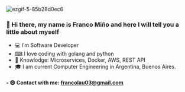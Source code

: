
![ezgif-5-85b28d0ec6](https://github.com/francolautaro2/francolautaro2/assets/69493845/77ee11a2-879d-4cfe-9675-91bcaaa07422)

### 👋 Hi there, my name is Franco Miño and here I will tell you a little about myself
 
- 💻 I’m Software Developer
- ⌨ I love coding with golang and python
- 🧠 Knowlodge: Microservices, Docker, AWS, REST API 
- 🎓 I am current Computer Engineering in Argentina, Buenos Aires.

#### - 😄 Contact with me: francolau03@gmail.com

<!---
francolautaro2/francolautaro2 is a ✨ special ✨ repository because its `README.md` (this file) appears on your GitHub profile.
You can click the Preview link to take a look at your changes.
--->
